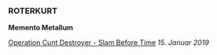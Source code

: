 ### ROTERKURT

**Memento Metallum**

[Operation Cunt Destroyer - Slam Before Time](ocd-sbt)
*15. Januar 2019*
